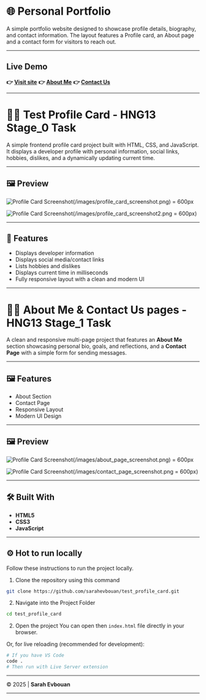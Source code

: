# 🌐 Personal Portfolio

A simple portfolio website designed to showcase profile details, biography, and contact information. The layout features a Profile card, an About page and a contact form for visitors to reach out.

---

## Live Demo

**👉 [Visit site](https://sarahevbouan.github.io/test_profile_card/)**
**👉 [About Me](https://sarahevbouan.github.io/test_profile_card/pages/aboutMe.html)**
**👉 [Contact Us](https://sarahevbouan.github.io/test_profile_card/pages/contactUs.html)**

---

# 👩‍💻 Test Profile Card - HNG13 Stage_0 Task

A simple frontend profile card project built with HTML, CSS, and JavaScript.  
It displays a developer profile with personal information, social links, hobbies, dislikes, and a dynamically updating current time.

---

## 🖼️ Preview

![Profile Card Screenshot](/images/profile_card_screenshot.png)(/images/profile_card_screenshot.png) = 600px

![Profile Card Screenshot](/images/profile_card_screenshot2.png)(/images/profile_card_screenshot2.png = 600px)

---

## 🧩 Features

- Displays developer information
- Displays social media/contact links
- Lists hobbies and dislikes
- Displays current time in milliseconds
- Fully responsive layout with a clean and modern UI

---

# 👩‍💻 About Me & Contact Us pages - HNG13 Stage_1 Task

A clean and responsive multi-page project that features an **About Me** section showcasing personal bio, goals, and reflections, and a **Contact Page** with a simple form for sending messages.

---

## 🖼️ Features

- About Section
- Contact Page
- Responsive Layout
- Modern UI Design

---

## 🖼️ Preview

![Profile Card Screenshot](/images/about_page_screenshot.png)(/images/about_page_screenshot.png) = 600px

![Profile Card Screenshot](/images/contact_page_screenshot.png)(/images/contact_page_screenshot.png = 600px)

---

## 🛠️ Built With

- **HTML5**
- **CSS3**
- **JavaScript**

---

## ⚙️ Hot to run locally

Follow these instructions to run the project locally.

1. Clone the repository using this command

```bash
git clone https://github.com/sarahevbouan/test_profile_card.git
```

2. Navigate into the Project Folder

```bash
cd test_profile_card
```

2. Open the project
   You can open then `index.html` file directly in your browser.

Or, for live reloading (recommended for development):

```bash
# If you have VS Code
code .
# Then run with Live Server extension
```

---

© 2025 | **Sarah Evbouan**

---
